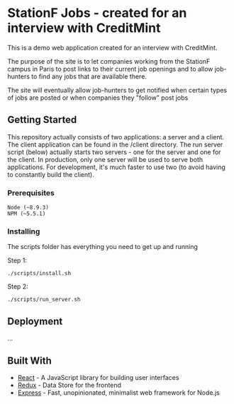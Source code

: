 # StationF Jobs - created for an interview with CreditMint

This is a demo web application created for an interview with CreditMint.

The purpose of the site is to let companies working from the StationF campus in Paris to post links to their current job openings and to allow job-hunters to find any jobs that are available there.

The site will eventually allow job-hunters to get notified when certain types of jobs are posted or when companies they "follow" post jobs

## Getting Started

This repository actually consists of two applications: a server and a client. The client application can be found in the /client directory. The run server script (below) actually starts two servers - one for the server and one for the client. In production, only one server will be used to serve both applications. For development, it's much faster to use two (to avoid having to constantly build the client).

### Prerequisites

```
Node (~8.9.3)
NPM (~5.5.1)
```

### Installing

The scripts folder has everything you need to get up and running

Step 1:

```
./scripts/install.sh
```

Step 2:

```
./scripts/run_server.sh
```

## Deployment

...

## Built With

* [React](https://reactjs.org/) - A JavaScript library for building user interfaces
* [Redux](https://redux.js.org/) - Data Store for the frontend
* [Express](https://expressjs.com/) - Fast, unopinionated, minimalist web framework for Node.js
